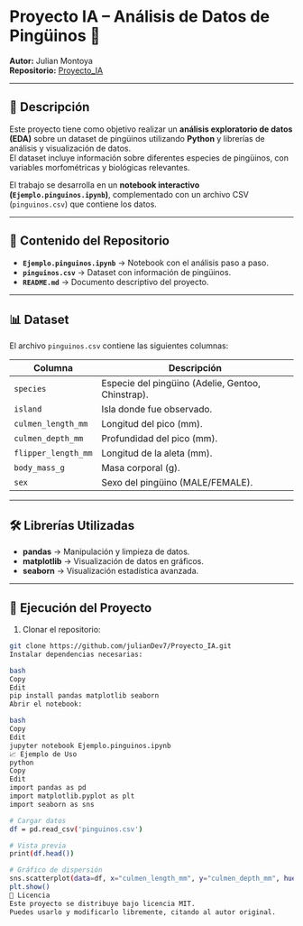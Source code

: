 # Proyecto IA – Análisis de Datos de Pingüinos 🐧

**Autor:** Julian Montoya  
**Repositorio:** [Proyecto_IA](https://github.com/julianDev7/Proyecto_IA.git)

---

## 📌 Descripción

Este proyecto tiene como objetivo realizar un **análisis exploratorio de datos (EDA)** sobre un dataset de pingüinos utilizando **Python** y librerías de análisis y visualización de datos.  
El dataset incluye información sobre diferentes especies de pingüinos, con variables morfométricas y biológicas relevantes.

El trabajo se desarrolla en un **notebook interactivo (`Ejemplo.pinguinos.ipynb`)**, complementado con un archivo CSV (`pinguinos.csv`) que contiene los datos.

---

## 📂 Contenido del Repositorio

- **`Ejemplo.pinguinos.ipynb`** → Notebook con el análisis paso a paso.
- **`pinguinos.csv`** → Dataset con información de pingüinos.
- **`README.md`** → Documento descriptivo del proyecto.

---

## 📊 Dataset

El archivo `pinguinos.csv` contiene las siguientes columnas:

| Columna              | Descripción |
|----------------------|-------------|
| `species`            | Especie del pingüino (Adelie, Gentoo, Chinstrap). |
| `island`             | Isla donde fue observado. |
| `culmen_length_mm`   | Longitud del pico (mm). |
| `culmen_depth_mm`    | Profundidad del pico (mm). |
| `flipper_length_mm`  | Longitud de la aleta (mm). |
| `body_mass_g`        | Masa corporal (g). |
| `sex`                | Sexo del pingüino (MALE/FEMALE). |

---

## 🛠 Librerías Utilizadas

- **pandas** → Manipulación y limpieza de datos.
- **matplotlib** → Visualización de datos en gráficos.
- **seaborn** → Visualización estadística avanzada.

---

## 🚀 Ejecución del Proyecto

1. Clonar el repositorio:

```bash
git clone https://github.com/julianDev7/Proyecto_IA.git
Instalar dependencias necesarias:

bash
Copy
Edit
pip install pandas matplotlib seaborn
Abrir el notebook:

bash
Copy
Edit
jupyter notebook Ejemplo.pinguinos.ipynb
📈 Ejemplo de Uso
python
Copy
Edit
import pandas as pd
import matplotlib.pyplot as plt
import seaborn as sns

# Cargar datos
df = pd.read_csv('pinguinos.csv')

# Vista previa
print(df.head())

# Gráfico de dispersión
sns.scatterplot(data=df, x="culmen_length_mm", y="culmen_depth_mm", hue="species")
plt.show()
📜 Licencia
Este proyecto se distribuye bajo licencia MIT.
Puedes usarlo y modificarlo libremente, citando al autor original.

